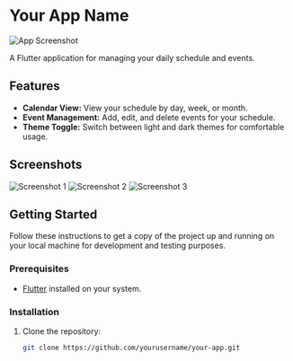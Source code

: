 # Your App Name

![App Screenshot](screenshot.png)

A Flutter application for managing your daily schedule and events.

## Features

- **Calendar View:** View your schedule by day, week, or month.
- **Event Management:** Add, edit, and delete events for your schedule.
- **Theme Toggle:** Switch between light and dark themes for comfortable usage.

## Screenshots

![Screenshot 1](screenshots/screenshot1.png)
![Screenshot 2](screenshots/screenshot2.png)
![Screenshot 3](screenshots/screenshot3.png)

## Getting Started

Follow these instructions to get a copy of the project up and running on your local machine for development and testing purposes.

### Prerequisites

- [Flutter](https://flutter.dev/) installed on your system.

### Installation

1. Clone the repository:

   ```bash
   git clone https://github.com/yourusername/your-app.git
